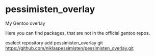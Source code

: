 # pessimisten_overlay
My Gentoo overlay

Here you can find packages, that are not in the official gentoo repos.

eselect repository add pessimisten_overlay git https://github.com/niklaspessimisten/pessimisten_overlay.git
